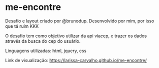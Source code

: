 # me-encontre
Desafio e layout criado por @brunodup.
Desenvolvido por mim, por isso que tá ruim KKK

O desafio tem como objetivo utilizar da api viacep, e trazer os dados através da busca do cep do usuário.

Linguagens utilizadas: html, jquery, css

Link de visualização: https://larissa-carvalho.github.io/me-encontre/
